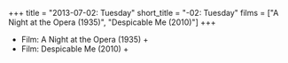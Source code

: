 +++
title = "2013-07-02: Tuesday"
short_title = "-02: Tuesday"
films = ["A Night at the Opera (1935)", "Despicable Me (2010)"]
+++


* Film: A Night at the Opera (1935) +
* Film: Despicable Me (2010) +

